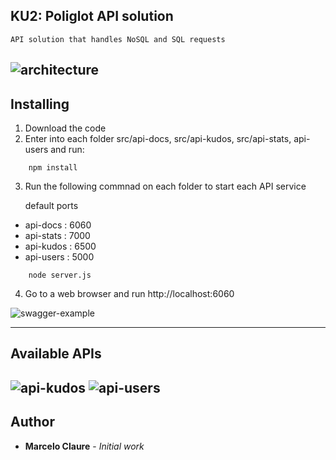 ## KU2: Poliglot API solution
```
API solution that handles NoSQL and SQL requests
```
![architecture](https://user-images.githubusercontent.com/24611413/65401204-8a7f2f00-dd94-11e9-9b2c-6d06f374940a.jpg)
---
## Installing

1. Download the code
2. Enter into each folder src/api-docs, src/api-kudos, src/api-stats, api-users and run:
```
    npm install
```
3. Run the following commnad on each folder to start each API service
 
   default ports
 *  api-docs  : 6060
 *  api-stats : 7000
 *  api-kudos : 6500
 *  api-users : 5000
```
    node server.js
```

4. Go to a web browser and run http://localhost:6060

![swagger-example](https://user-images.githubusercontent.com/24611413/64903770-d3e0c780-d68c-11e9-86be-f4ab473729a8.jpg)

---
## Available APIs

![api-kudos](https://user-images.githubusercontent.com/24611413/64903690-89128000-d68b-11e9-89fc-a7ebb70f1e8a.jpg)
![api-users](https://user-images.githubusercontent.com/24611413/64903695-a0516d80-d68b-11e9-809c-7b8a393bc5c9.jpg)
---
## Author

* **Marcelo Claure** - *Initial work*
